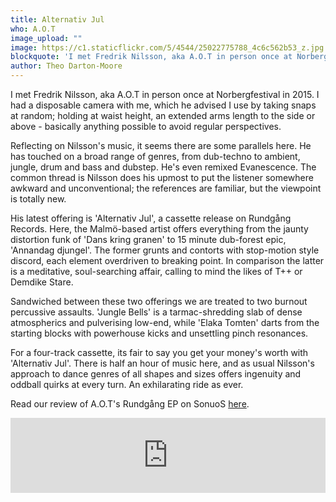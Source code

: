 ```yaml
---
title: Alternativ Jul
who: A.O.T
image_upload: ""
image: https://c1.staticflickr.com/5/4544/25022775788_4c6c562b53_z.jpg
blockquote: 'I met Fredrik Nilsson, aka A.O.T in person once at Norbergfestival in 2015. I had a disposable camera with me, which he advised I use by taking snaps at random; holding at waist height, an extended arms length to the side or above - basically anything possible to avoid regular perspectives.'
author: Theo Darton-Moore
---
```

I met Fredrik Nilsson, aka A.O.T in person once at Norbergfestival in 2015. I had a disposable camera with me, which he advised I use by taking snaps at random; holding at waist height, an extended arms length to the side or above - basically anything possible to avoid regular perspectives.

Reflecting on Nilsson's music, it seems there are some parallels here. He has touched on a broad range of genres, from dub-techno to ambient, jungle, drum and bass and dubstep. He's even remixed Evanescence. The common thread is Nilsson does his upmost to put the listener somewhere awkward and unconventional; the references are familiar, but the viewpoint is totally new.

His latest offering is 'Alternativ Jul', a cassette release on Rundgång Records. Here, the Malmö-based artist offers everything from the jaunty distortion funk of 'Dans kring granen' to 15 minute dub-forest epic, 'Annandag djungel'. The former grunts and contorts with stop-motion style discord, each element overdriven to breaking point. In comparison the latter is a meditative, soul-searching affair, calling to mind the likes of T++ or Demdike Stare.

Sandwiched between these two offerings we are treated to two burnout percussive assaults. 'Jungle Bells' is a tarmac-shredding slab of dense atmospherics and pulverising low-end, while 'Elaka Tomten' darts from the starting blocks with powerhouse kicks and unsettling pinch resonances.

For a four-track cassette, its fair to say you get your money's worth with 'Alternativ Jul'. There is half an hour of music here, and as usual Nilsson's approach to dance genres of all shapes and sizes offers ingenuity and oddball quirks at every turn. An exhilarating ride as ever. 

Read our review of A.O.T's Rundgång EP on SonuoS [here](http://straylandings.co.uk/reviews/rundgang). 

<iframe style="border: 0; width: 100%; height: 120px;" src="https://bandcamp.com/EmbeddedPlayer/album=1537920234/size=large/bgcol=333333/linkcol=ffffff/tracklist=false/artwork=small/transparent=true/" seamless><a href="http://rundgng.bandcamp.com/album/a-o-t-alternativ-jul">A.O.T - Alternativ Jul by A.O.T</a></iframe>